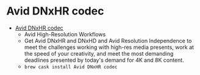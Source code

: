 # Avid DNxHR codec
- [Avid DNxHR codec](https://www.avid.com/en/products/Avid-DNxHR-and-DNxHD)
  -  Avid High-Resolution Workflows
  - Get Avid DNxHR and DNxHD and Avid Resolution Independence to meet the challenges working with high-res media presents, work at the speed of your creativity, and meet the most demanding deadlines presented by today's demand for 4K and 8K content.
  - `brew cask install Avid DNxHR codec`
